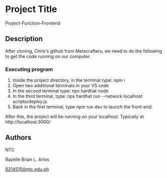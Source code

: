 # Project Title
Project-Function-Frontend

## Description
After cloning, Chris's github from Metacrafters, we need to do the following to get the code running on our computer.

### Executing program
1. Inside the project directory, in the terminal type: npm i
2. Open two additional terminals in your VS code
3. In the second terminal type: npx hardhat node
4. In the third terminal, type: npx hardhat run --network localhost scripts/deploy.js
5. Back in the first terminal, type npm run dev to launch the front-end.

After this, the project will be running on your localhost. 
Typically at http://localhost:3000/

## Authors
NTC

Razelle Brian L. Arlos

8214515@ntc.edu.ph
   
